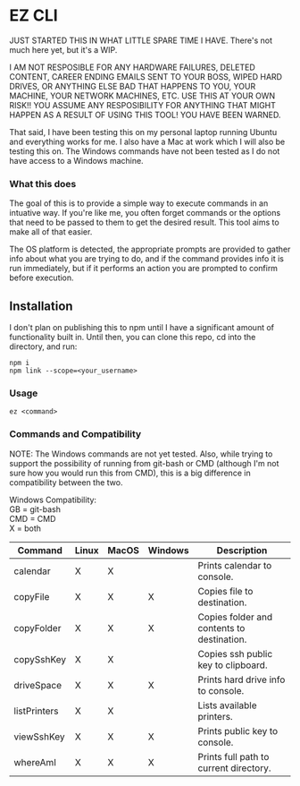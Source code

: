 # EZ CLI

JUST STARTED THIS IN WHAT LITTLE SPARE TIME I HAVE. There's not much here yet, but it's a WIP.

I AM NOT RESPOSIBLE FOR ANY HARDWARE FAILURES, DELETED CONTENT, CAREER ENDING EMAILS SENT TO YOUR BOSS, WIPED HARD DRIVES, OR ANYTHING ELSE BAD THAT HAPPENS TO YOU, YOUR MACHINE, YOUR NETWORK MACHINES, ETC. USE THIS AT YOUR OWN RISK!! YOU ASSUME ANY RESPOSIBILITY FOR ANYTHING THAT MIGHT HAPPEN AS A RESULT OF USING THIS TOOL! YOU HAVE BEEN WARNED.

That said, I have been testing this on my personal laptop running Ubuntu and everything works for me. I also have a Mac at work which I will also be testing this on. The Windows commands have not been tested as I do not have access to a Windows machine.

### What this does
The goal of this is to provide a simple way to execute commands in an intuative way. If you're like me, you often forget commands or the options that need to be passed to them to get the desired result. This tool aims to make all of that easier.

The OS platform is detected, the appropriate prompts are provided to gather info about what you are trying to do, and if the command provides info it is run immediately, but if it performs an action you are prompted to confirm before execution.


## Installation
I don't plan on publishing this to npm until I have a significant amount of functionality built in. Until then, you can clone this repo, cd into the directory, and run:
```
npm i
npm link --scope=<your_username>
```

### Usage
```
ez <command>
```

### Commands and Compatibility

NOTE: The Windows commands are not yet tested. Also, while trying to support the possibility of running from git-bash or CMD (although I'm not sure how you would run this from CMD), this is a big difference in compatibility between the two.

Windows Compatibility:<br>
GB = git-bash<br>
CMD = CMD<br>
X = both

|Command     |Linux | MacOS | Windows | Description                               |
|------------|------|-------|---------|-------------------------------------------|
|calendar    |  X   |   X   |         | Prints calendar to console.               |
|copyFile    |  X   |   X   |    X    | Copies file to destination.               |
|copyFolder  |  X   |   X   |    X    | Copies folder and contents to destination.|
|copySshKey  |  X   |   X   |         | Copies ssh public key to clipboard.       |
|driveSpace  |  X   |   X   |    X    | Prints hard drive info to console.        |
|listPrinters|  X   |   X   |         | Lists available printers.                 |
|viewSshKey  |  X   |   X   |    X    | Prints public key to console.             |
|whereAmI    |  X   |   X   |    X    | Prints full path to current directory.    |

